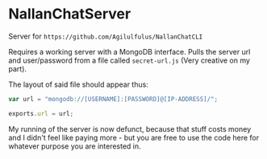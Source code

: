 # NallanChatServer

Server for `https://github.com/Agilulfulus/NallanChatCLI`

Requires a working server with a MongoDB interface. Pulls the server url and user/password from a file called `secret-url.js` (Very creative on my part).

The layout of said file should appear thus:

```js
var url = "mongodb://[USERNAME]:[PASSWORD]@[IP-ADDRESS]/";

exports.url = url;
```

My running of the server is now defunct, because that stuff costs money and I didn't feel like paying more - but you are free to use the code here for whatever purpose you are interested in.
